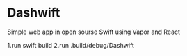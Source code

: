 # Dashwift
Simple web app in open sourse Swift using Vapor and React

1.run swift build
2.run .build/debug/Dashwift
